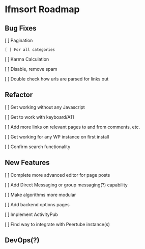 # Ifmsort Roadmap
## Bug Fixes
[ ] Pagination

    [ ] For all categories

[ ] Karma Calculation

[ ] Disable, remove spam

[ ] Double check how urls are parsed for links out

## Refactor
[ ] Get working without any Javascript

[ ] Get to work with keyboard/A11

[ ] Add more links on relevant pages to and from comments, etc.

[ ] Get working for any WP instance on first install

[ ] Confirm search functionality

## New Features
[ ] Complete more advanced editor for page posts

[ ] Add Direct Messaging or group messaging(?) capability

[ ] Make algorithms more modular

[ ] Add backend options pages

[ ] Implement ActivityPub

[ ] Find way to integrate with Peertube instance(s)

## DevOps(?)
